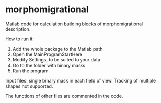 # morphomigrational
Matlab code for calculation building blocks of morphomigrational description.

How to run it:
1) Add the whole package to the Matlab path
2) Open the MainProgramStartHere
3) Modify Settings, to be suited to your data
4) Go to the folder with binary masks
5) Run the program

Input files: single binary mask in each field of view. Tracking of multiple shapes not supported.

The functions of other files are commented in the code.
